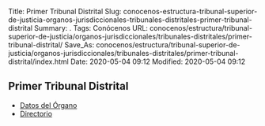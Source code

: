 Title: Primer Tribunal Distrital
Slug: conocenos-estructura-tribunal-superior-de-justicia-organos-jurisdiccionales-tribunales-distritales-primer-tribunal-distrital
Summary: .
Tags: Conócenos
URL: conocenos/estructura/tribunal-superior-de-justicia/organos-jurisdiccionales/tribunales-distritales/primer-tribunal-distrital/
Save_As: conocenos/estructura/tribunal-superior-de-justicia/organos-jurisdiccionales/tribunales-distritales/primer-tribunal-distrital/index.html
Date: 2020-05-04 09:12
Modified: 2020-05-04 09:12


## Primer Tribunal Distrital


* [Datos del Órgano](datos-del-organo/)
* [Directorio](directorio/)



